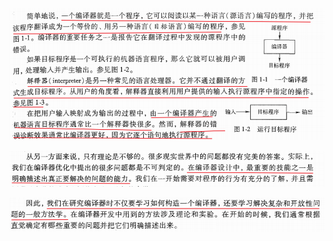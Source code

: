 ![image-20210721151550665](../datas/images/image-20210721151550665.png)

![image-20210721160414152](../datas/images/image-20210721160414152.png)

![image-20210721160839593](../datas/images/image-20210721160839593.png)

